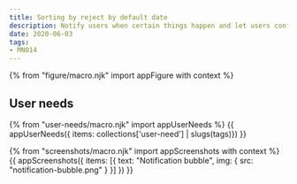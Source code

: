 ```yaml
---
title: Sorting by reject by default date
description: Notify users when certain things happen and let users configure what notifications they receive
date: 2020-06-03
tags:
- MN014
---
```


{% from "figure/macro.njk" import appFigure with context %}

## User needs

{% from "user-needs/macro.njk" import appUserNeeds %}
{{ appUserNeeds({ items: collections['user-need'] | slugs(tags)}) }}

{% from "screenshots/macro.njk" import appScreenshots with context %}
{{ appScreenshots({
  items: [{
    text: "Notification bubble",
    img: {
      src: "notification-bubble.png"
    }
  }]
}) }}
